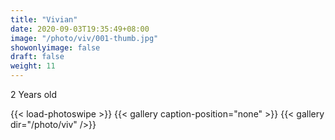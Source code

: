 ```yaml
---
title: "Vivian"
date: 2020-09-03T19:35:49+08:00
image: "/photo/viv/001-thumb.jpg"
showonlyimage: false
draft: false
weight: 11
---
```

2 Years old
<!--more-->
{{< load-photoswipe >}} 
{{< gallery caption-position="none" >}}
{{< gallery dir="/photo/viv" />}}